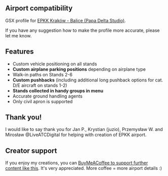 <!--- Licensed Under: CC BY-NC-ND 4.0 --->

## Airport compatibility

GSX profile for [EPKK Kraków - Balice (Papa Delta Studio)](https://flightsim.to/file/77425/epkk-krakw-balice-vatsim-2024).

If you have any suggestion how to make the profile more accurate, please let me know.

## Features
- Custom vehicle positioning on all stands
- **Custom airplane parking positions** depending on airplane type
- Walk-in paths on Stands 2-6
- **Custom pushbacks** (including additional long pushback options for cat. D/E aircraft on stands 1-2)
- **Stands collected in handy groups in menu**
- Accurate ground handling agents
- Only civil apron is supported

## Thank you!
I would like to say thank you for Jan P., Krystian (juzio), Przemysław W. and Mirosław @LiveATCDigital for helping with creation of EPKK airport.

## Creator support
If you enjoy my creations, you can [BuyMeACoffee to support further content like this](https://buymeacoffee.com/nereusz). It's very appreciated. More coffee = more airport details :)
